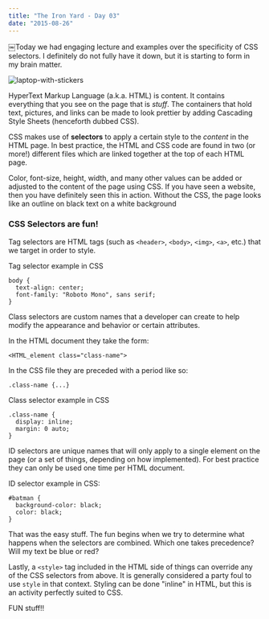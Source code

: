 ```yaml
---
title: "The Iron Yard - Day 03"
date: "2015-08-26"
---
```


￼Today we had engaging lecture and examples over the specificity of CSS selectors. I definitely do not fully have it down, but it is starting to form in my brain matter.

![laptop-with-stickers](http://res.cloudinary.com/drumsensei/image/upload/v1514954685/2015-08-26_1_lsg15j.jpg)

HyperText Markup Language (a.k.a. HTML) is content. It contains everything that you see on the page that is _stuff_. The containers that hold text, pictures, and links can be made to look prettier by adding Cascading Style Sheets (henceforth dubbed CSS).

CSS makes use of **selectors** to apply a certain style to the _content_ in the HTML page. In best practice, the HTML and CSS code are found in two (or more!) different files which are linked together at the top of each HTML page.

Color, font-size, height, width, and many other values can be added or adjusted to the content of the page using CSS. If you have seen a website, then you have definitely seen this in action. Without the CSS, the page looks like an outline on black text on a white background

### CSS Selectors are fun!

Tag selectors are HTML tags (such as `<header>`, `<body>`, `<img>`, `<a>`, etc.) that we target in order to style.

Tag selector example in CSS
```
body {
  text-align: center;
  font-family: "Roboto Mono", sans serif;
}
```

Class selectors are custom names that a developer can create to help modify the appearance and behavior or certain attributes.

In the HTML document they take the form:
```
<HTML_element class="class-name">
```

In the CSS file they are preceded with a period like so:
```
.class-name {...}
```

Class selector example in CSS

```
.class-name {
  display: inline;
  margin: 0 auto;
}
```

ID selectors are unique names that will only apply to a single element on the page (or a set of things, depending on how implemented). For best practice they can only be used one time per HTML document.

ID selector example in CSS:
```
#batman {
  background-color: black;
  color: black;
}
```

That was the easy stuff. The fun begins when we try to determine what happens when the selectors are combined. Which one takes precedence? Will my text be blue or red?

Lastly, a `<style>` tag included in the HTML side of things can override any of the CSS selectors from above. It is generally considered a party foul to use `style` in that context. Styling can be done "inline" in HTML, but this is an activity perfectly suited to CSS.

FUN stuff!!
